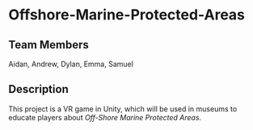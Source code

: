 # Offshore-Marine-Protected-Areas

## Team Members
Aidan, Andrew, Dylan, Emma, Samuel

## Description
This project is a VR game in Unity, which will be used in museums to educate players about *Off-Shore Marine Protected Areas*.
